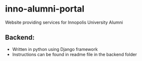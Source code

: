 
# inno-alumni-portal
Website providing services for Innopolis University Alumni

## Backend:

- Written in python using Django framework
- Instructions can be found in readme file in the backend folder

